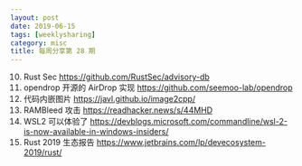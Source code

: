 ```yaml
---
layout: post
date: 2019-06-15
tags: [weeklysharing]
category: misc
title: 每周分享第 28 期
---
```


10. Rust Sec https://github.com/RustSec/advisory-db
2. opendrop 开源的 AirDrop 实现 https://github.com/seemoo-lab/opendrop
3. 代码内嵌图片 https://javl.github.io/image2cpp/
4. RAMBleed 攻击 https://readhacker.news/s/44MHD
5. WSL2 可以体验了 https://devblogs.microsoft.com/commandline/wsl-2-is-now-available-in-windows-insiders/
6. Rust 2019 生态报告 https://www.jetbrains.com/lp/devecosystem-2019/rust/
